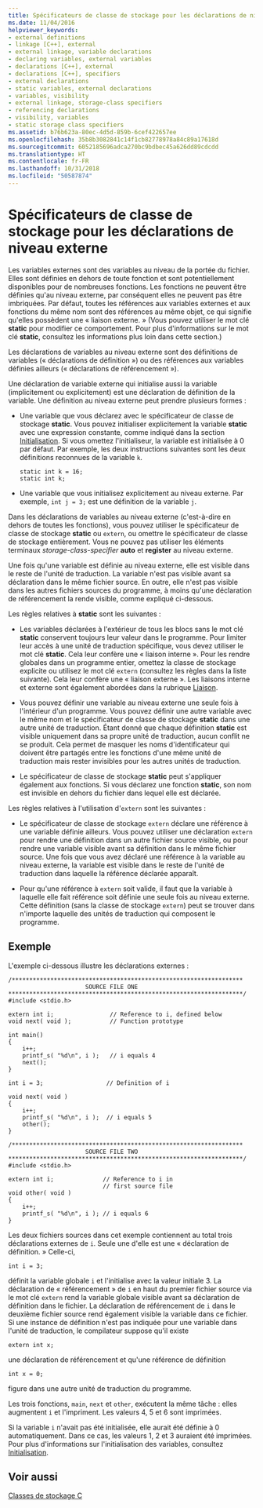 ```yaml
---
title: Spécificateurs de classe de stockage pour les déclarations de niveau externe
ms.date: 11/04/2016
helpviewer_keywords:
- external definitions
- linkage [C++], external
- external linkage, variable declarations
- declaring variables, external variables
- declarations [C++], external
- declarations [C++], specifiers
- external declarations
- static variables, external declarations
- variables, visibility
- external linkage, storage-class specifiers
- referencing declarations
- visibility, variables
- static storage class specifiers
ms.assetid: b76b623a-80ec-4d5d-859b-6cef422657ee
ms.openlocfilehash: 35b8b3082841c14f1cb82778978a84c89a17618d
ms.sourcegitcommit: 6052185696adca270bc9bdbec45a626dd89cdcdd
ms.translationtype: HT
ms.contentlocale: fr-FR
ms.lasthandoff: 10/31/2018
ms.locfileid: "50587874"
---
```

# <a name="storage-class-specifiers-for-external-level-declarations"></a>Spécificateurs de classe de stockage pour les déclarations de niveau externe

Les variables externes sont des variables au niveau de la portée du fichier. Elles sont définies en dehors de toute fonction et sont potentiellement disponibles pour de nombreuses fonctions. Les fonctions ne peuvent être définies qu'au niveau externe, par conséquent elles ne peuvent pas être imbriquées. Par défaut, toutes les références aux variables externes et aux fonctions du même nom sont des références au même objet, ce qui signifie qu'elles possèdent une « liaison externe. » (Vous pouvez utiliser le mot clé **static** pour modifier ce comportement. Pour plus d'informations sur le mot clé **static**, consultez les informations plus loin dans cette section.)

Les déclarations de variables au niveau externe sont des définitions de variables (« déclarations de définition ») ou des références aux variables définies ailleurs (« déclarations de référencement »).

Une déclaration de variable externe qui initialise aussi la variable (implicitement ou explicitement) est une déclaration de définition de la variable. Une définition au niveau externe peut prendre plusieurs formes :

- Une variable que vous déclarez avec le spécificateur de classe de stockage **static**. Vous pouvez initialiser explicitement la variable **static** avec une expression constante, comme indiqué dans la section [Initialisation](../c-language/initialization.md). Si vous omettez l'initialiseur, la variable est initialisée à 0 par défaut. Par exemple, les deux instructions suivantes sont les deux définitions reconnues de la variable `k`.

    ```
    static int k = 16;
    static int k;
    ```

- Une variable que vous initialisez explicitement au niveau externe. Par exemple, `int j = 3;` est une définition de la variable `j`.

Dans les déclarations de variables au niveau externe (c'est-à-dire en dehors de toutes les fonctions), vous pouvez utiliser le spécificateur de classe de stockage **static** ou `extern`, ou omettre le spécificateur de classe de stockage entièrement. Vous ne pouvez pas utiliser les éléments terminaux *storage-class-specifier* **auto** et **register** au niveau externe.

Une fois qu'une variable est définie au niveau externe, elle est visible dans le reste de l'unité de traduction. La variable n'est pas visible avant sa déclaration dans le même fichier source. En outre, elle n'est pas visible dans les autres fichiers sources du programme, à moins qu'une déclaration de référencement la rende visible, comme expliqué ci-dessous.

Les règles relatives à **static** sont les suivantes :

- Les variables déclarées à l'extérieur de tous les blocs sans le mot clé **static** conservent toujours leur valeur dans le programme. Pour limiter leur accès à une unité de traduction spécifique, vous devez utiliser le mot clé **static**. Cela leur confère une « liaison interne ». Pour les rendre globales dans un programme entier, omettez la classe de stockage explicite ou utilisez le mot clé `extern` (consultez les règles dans la liste suivante). Cela leur confère une « liaison externe ». Les liaisons interne et externe sont également abordées dans la rubrique [Liaison](../c-language/linkage.md).

- Vous pouvez définir une variable au niveau externe une seule fois à l'intérieur d'un programme. Vous pouvez définir une autre variable avec le même nom et le spécificateur de classe de stockage **static** dans une autre unité de traduction. Étant donné que chaque définition **static** est visible uniquement dans sa propre unité de traduction, aucun conflit ne se produit. Cela permet de masquer les noms d'identificateur qui doivent être partagés entre les fonctions d'une même unité de traduction mais rester invisibles pour les autres unités de traduction.

- Le spécificateur de classe de stockage **static** peut s'appliquer également aux fonctions. Si vous déclarez une fonction **static**, son nom est invisible en dehors du fichier dans lequel elle est déclarée.

Les règles relatives à l'utilisation d'`extern` sont les suivantes :

- Le spécificateur de classe de stockage `extern` déclare une référence à une variable définie ailleurs. Vous pouvez utiliser une déclaration `extern` pour rendre une définition dans un autre fichier source visible, ou pour rendre une variable visible avant sa définition dans le même fichier source. Une fois que vous avez déclaré une référence à la variable au niveau externe, la variable est visible dans le reste de l'unité de traduction dans laquelle la référence déclarée apparaît.

- Pour qu'une référence à `extern` soit valide, il faut que la variable à laquelle elle fait référence soit définie une seule fois au niveau externe. Cette définition (sans la classe de stockage `extern`) peut se trouver dans n'importe laquelle des unités de traduction qui composent le programme.

## <a name="example"></a>Exemple

L'exemple ci-dessous illustre les déclarations externes :

```
/******************************************************************
                      SOURCE FILE ONE
*******************************************************************/
#include <stdio.h>

extern int i;                // Reference to i, defined below
void next( void );           // Function prototype

int main()
{
    i++;
    printf_s( "%d\n", i );   // i equals 4
    next();
}

int i = 3;                  // Definition of i

void next( void )
{
    i++;
    printf_s( "%d\n", i );  // i equals 5
    other();
}

/******************************************************************
                      SOURCE FILE TWO
*******************************************************************/
#include <stdio.h>

extern int i;              // Reference to i in
                           // first source file
void other( void )
{
    i++;
    printf_s( "%d\n", i ); // i equals 6
}
```

Les deux fichiers sources dans cet exemple contiennent au total trois déclarations externes de `i`. Seule une d'elle est une « déclaration de définition. » Celle-ci,

```
int i = 3;
```

définit la variable globale `i` et l'initialise avec la valeur initiale 3. La déclaration de « référencement » de `i` en haut du premier fichier source via le mot clé `extern` rend la variable globale visible avant sa déclaration de définition dans le fichier. La déclaration de référencement de `i` dans le deuxième fichier source rend également visible la variable dans ce fichier. Si une instance de définition n'est pas indiquée pour une variable dans l'unité de traduction, le compilateur suppose qu'il existe

```
extern int x;
```

une déclaration de référencement et qu'une référence de définition

```
int x = 0;
```

figure dans une autre unité de traduction du programme.

Les trois fonctions, `main`, `next` et `other`, exécutent la même tâche : elles augmentent `i` et l'impriment. Les valeurs 4, 5 et 6 sont imprimées.

Si la variable `i` n'avait pas été initialisée, elle aurait été définie à 0 automatiquement. Dans ce cas, les valeurs 1, 2 et 3 auraient été imprimées. Pour plus d'informations sur l'initialisation des variables, consultez [Initialisation](../c-language/initialization.md).

## <a name="see-also"></a>Voir aussi

[Classes de stockage C](../c-language/c-storage-classes.md)